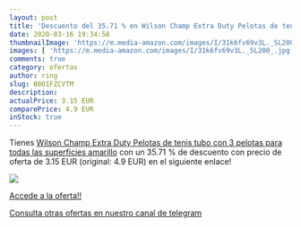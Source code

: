 ```yaml
---
layout: post
title: 'Descuento del 35.71 % en Wilson Champ Extra Duty Pelotas de tenis'
date: 2020-03-16 19:34:58
thumbnailImage: 'https://m.media-amazon.com/images/I/31k6fv69v3L._SL200_.jpg'
images: [ 'https://m.media-amazon.com/images/I/31k6fv69v3L._SL200_.jpg' ]
comments: true
category: ofertas
author: ring
slug: B001FZCVTM
description:
actualPrice: 3.15 EUR
comparePrice: 4.9 EUR
inStock: true
---
```


Tienes [Wilson Champ Extra Duty Pelotas de tenis  tubo con 3 pelotas  para todas las superficies  amarillo](https://www.amazon.com/dp/B001FZCVTM/?tag=redken08-20) con un 35.71 % de descuento con precio de oferta de 3.15 EUR (original: 4.9 EUR) en el siguiente enlace!

[![](https://m.media-amazon.com/images/I/31k6fv69v3L._SL200_.jpg)](https://www.amazon.com/dp/B001FZCVTM/?tag=redken08-20)

[Accede a la oferta!!](https://www.amazon.com/dp/B001FZCVTM/?tag=redken08-20)

[Consulta otras ofertas en nuestro canal de telegram](https://t.me/s/ofertas25)
